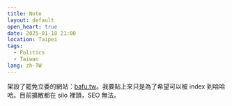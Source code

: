 ```yaml
---
title: Note
layout: default
open_heart: true
date: 2025-01-18 21:00
location: Taipei
tags: 
  - Politics
  - Taiwan
lang: zh-TW
---
```


架設了罷免立委的網站：[bafu.tw](https://bafu.tw)。我要貼上來只是為了希望可以被 index 到哈哈哈。目前擴散都在 silo 裡頭，SEO 無法。
